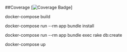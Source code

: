 ##Coverage
[![Coverage Badge](https://img.shields.io/endpoint?url=https://gist.githubusercontent.com/sergiohc/a551a219fc297681db0ed1c98f806ba2/raw/roverbit__heads_main.json)]

docker-compose build

docker-compose run --rm app bundle install

docker-compose run --rm app bundle exec rake db:create

docker-compose up
